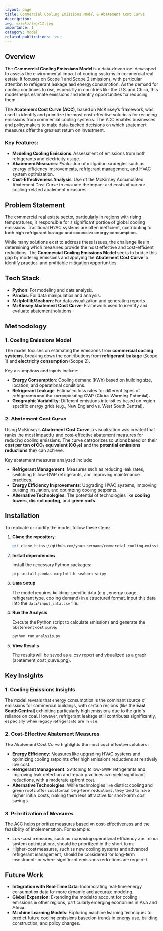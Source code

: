 ```yaml
---
layout: page
title: Commercial Cooling Emissions Model & Abatement Cost Curve
description: 
img: assets/img/12.jpg
importance: 1
category: model
related_publications: true
---
```


## Overview

The **Commercial Cooling Emissions Model** is a data-driven tool developed to assess the environmental impact of cooling systems in commercial real estate. It focuses on Scope 1 and Scope 2 emissions, with particular attention to refrigerant leakage and energy consumption. As the demand for cooling continues to rise, especially in countries like the U.S. and China, this model helps estimate emissions and identify opportunities for reducing them.

The **Abatement Cost Curve (ACC)**, based on McKinsey’s framework, was used to identify and prioritize the most cost-effective solutions for reducing emissions from commercial cooling systems. The ACC enables businesses and policymakers to make data-backed decisions on which abatement measures offer the greatest return on investment.

### Key Features:
- **Modeling Cooling Emissions**: Assessment of emissions from both refrigerants and electricity usage.
- **Abatement Measures**: Evaluation of mitigation strategies such as energy efficiency improvements, refrigerant management, and HVAC system optimization.
- **Cost-Effectiveness Analysis**: Use of the McKinsey Accumulated Abatement Cost Curve to evaluate the impact and costs of various cooling-related abatement measures.

## Problem Statement

The commercial real estate sector, particularly in regions with rising temperatures, is responsible for a significant portion of global cooling emissions. Traditional HVAC systems are often inefficient, contributing to both high refrigerant leakage and excessive energy consumption.

While many solutions exist to address these issues, the challenge lies in determining which measures provide the most effective and cost-efficient reductions. The **Commercial Cooling Emissions Model** seeks to bridge this gap by modeling emissions and applying the **Abatement Cost Curve** to identify practical and profitable mitigation opportunities.

## Tech Stack

- **Python**: For modeling and data analysis.
- **Pandas**: For data manipulation and analysis.
- **Matplotlib/Seaborn**: For data visualization and generating reports.
- **McKinsey Abatement Cost Curve**: Framework used to identify and evaluate abatement solutions.

## Methodology

### 1. **Cooling Emissions Model**

The model focuses on estimating the emissions from **commercial cooling systems**, breaking down the contributions from **refrigerant leakage** (Scope 1) and **electricity consumption** (Scope 2). 

Key assumptions and inputs include:
- **Energy Consumption**: Cooling demand (kWh) based on building size, location, and operational conditions.
- **Refrigerant Leakage**: Estimated loss rates for different types of refrigerants and the corresponding GWP (Global Warming Potential).
- **Geographic Variability**: Different emissions intensities based on region-specific energy grids (e.g., New England vs. West South Central).

### 2. **Abatement Cost Curve**

Using McKinsey’s **Abatement Cost Curve**, a visualization was created that ranks the most impactful and cost-effective abatement measures for reducing cooling emissions. The curve categorizes solutions based on their **cost per ton of CO₂ equivalent (CO₂e)** and the **potential emissions reductions** they can achieve.

Key abatement measures analyzed include:
- **Refrigerant Management**: Measures such as reducing leak rates, switching to low-GWP refrigerants, and improving maintenance practices.
- **Energy Efficiency Improvements**: Upgrading HVAC systems, improving building insulation, and optimizing cooling setpoints.
- **Alternative Technologies**: The potential of technologies like **cooling towers**, **district cooling**, and **green roofs**.

## Installation

To replicate or modify the model, follow these steps:

1. **Clone the repository**:
   ```bash
   git clone https://github.com/yourusername/commercial-cooling-emissions.git
   ```

2. **Install dependencies**

   Install the necessary Python packages:

   ```bash
   pip install pandas matplotlib seaborn scipy
   ```

3. **Data Setup**

   The model requires building-specific data (e.g., energy usage, refrigerant type, cooling demand) in a structured format. Input this data into the `data/input_data.csv` file.

4. **Run the Analysis**

   Execute the Python script to calculate emissions and generate the abatement cost curve:

   ```bash
   python run_analysis.py
   ```
   
5. **View Results**

   The results will be saved as a .csv report and visualized as a graph (abatement_cost_curve.png).

## Key Insights

### 1. Cooling Emissions Insights

The model reveals that energy consumption is the dominant source of emissions for commercial buildings, with certain regions (like the **East South Central**) exhibiting particularly high emissions due to the grid's reliance on coal. However, refrigerant leakage still contributes significantly, especially when legacy refrigerants are in use.

### 2. Cost-Effective Abatement Measures

The Abatement Cost Curve highlights the most cost-effective solutions:

- **Energy Efficiency**: Measures like upgrading HVAC systems and optimizing cooling setpoints offer high emissions reductions at relatively low cost.
- **Refrigerant Management**: Switching to low-GWP refrigerants and improving leak detection and repair practices can yield significant reductions, with a moderate upfront cost.
- **Alternative Technologies**: While technologies like district cooling and green roofs offer substantial long-term reductions, they tend to have higher initial costs, making them less attractive for short-term cost savings.

### 3. Prioritization of Measures

The ACC helps prioritize measures based on cost-effectiveness and the feasibility of implementation. For example:

- Low-cost measures, such as increasing operational efficiency and minor system optimizations, should be prioritized in the short term.
- Higher-cost measures, such as new cooling systems and advanced refrigerant management, should be considered for long-term investments or where significant emissions reductions are required.

## Future Work

- **Integration with Real-Time Data**: Incorporating real-time energy consumption data for more dynamic and accurate modeling.
- **Global Expansion**: Extending the model to account for cooling emissions in other regions, particularly emerging economies in Asia and Africa.
- **Machine Learning Models**: Exploring machine learning techniques to predict future cooling emissions based on trends in energy use, building construction, and policy changes.

